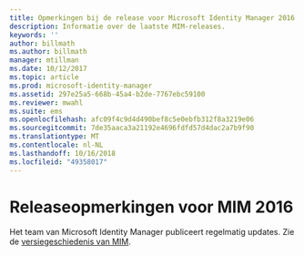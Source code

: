 ```yaml
---
title: Opmerkingen bij de release voor Microsoft Identity Manager 2016 | Microsoft Docs
description: Informatie over de laatste MIM-releases.
keywords: ''
author: billmath
ms.author: billmath
manager: mtillman
ms.date: 10/12/2017
ms.topic: article
ms.prod: microsoft-identity-manager
ms.assetid: 297e25a5-668b-45a4-b2de-7767ebc59100
ms.reviewer: mwahl
ms.suite: ems
ms.openlocfilehash: afc09f4c9d4d490bef8c5e0ebfb312f8a3219e06
ms.sourcegitcommit: 7de35aaca3a21192e4696fdfd57d4dac2a7b9f90
ms.translationtype: MT
ms.contentlocale: nl-NL
ms.lasthandoff: 10/16/2018
ms.locfileid: "49358017"
---
```

# <a name="release-notes-for-mim-2016"></a>Releaseopmerkingen voor MIM 2016
Het team van Microsoft Identity Manager publiceert regelmatig updates. Zie de [versiegeschiedenis van MIM](reference/version-history.md).
